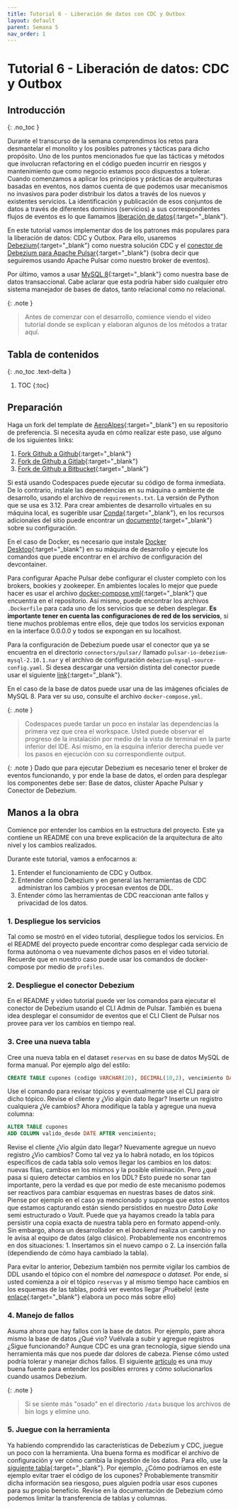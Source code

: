 ```yaml
---
title: Tutorial 6 - Liberación de datos con CDC y Outbox
layout: default
parent: Semana 5
nav_order: 1
---
```


# Tutorial 6 - Liberación de datos: CDC y Outbox

## Introducción
{: .no_toc }

Durante el transcurso de la semana comprendimos los retos para desmantelar el monolito y los posibles patrones y tácticas para dicho propósito. Uno de los puntos mencionados fue que las tácticas y métodos que involucran refactoring en el código pueden incurrir en riesgos y mantenimiento que como negocio estamos poco dispuestos a tolerar. Cuando comenzamos a aplicar los principios y prácticas de arquitecturas basadas en eventos, nos damos cuenta de que podemos usar mecanismos no invasivos para poder distribuir los datos a través de los nuevos y existentes servicios. La identificación y publicación de esos conjuntos de datos a través de diferentes dominios (servicios) a sus correspondientes flujos de eventos es lo que llamamos [liberación de datos](https://learning.oreilly.com/library/view/building-event-driven-microservices/9781492057888/ch04.html#idm45380323922504){:target="_blank"}.

En este tutorial vamos implementar dos de los patrones más populares para la liberación de datos: CDC y Outbox. Para ello, usaremos [Debezium](https://debezium.io/){:target="_blank"} como nuestra solución CDC y el [conector de Debezium para Apache Pulsar](https://archive.apache.org/dist/pulsar/pulsar-2.10.1/connectors/pulsar-io-debezium-mysql-2.10.1.nar){:target="_blank"} (sobra decir que seguiremos usando Apache Pulsar como nuestro broker de eventos).

Por último, vamos a usar [MySQL 8](https://dev.mysql.com/doc/relnotes/mysql/8.0/en/){:target="_blank"} como nuestra base de datos transaccional. Cabe aclarar que esta podría haber sido cualquier otro sistema manejador de bases de datos, tanto relacional como no relacional.

{: .note }
> Antes de comenzar con el desarrollo, comience viendo el video tutorial donde se explican y elaboran algunos de los métodos a tratar aquí.


## Tabla de contenidos
{: .no_toc .text-delta }

1. TOC
{:toc}


## Preparación

Haga un fork del template de [AeroAlpes](https://github.com/MISW4406/tutorial-6-cdc){:target="_blank"} en su repositorio de preferencia. Si necesita ayuda en cómo realizar este paso, use alguno de los siguientes links:

1. [Fork Github a Github](https://docs.github.com/en/get-started/quickstart/fork-a-repo){:target="_blank"}
2. [Fork de Github a Gitlab](https://stackoverflow.com/questions/50973048/forking-git-repository-from-github-to-gitlab){:target="_blank"}
3. [Fork de Github a Bitbucket](https://stackoverflow.com/questions/8137997/forking-from-github-to-bitbucket){:target="_blank"}

Si está usando Codespaces puede ejecutar su código de forma inmediata. De lo contrario, instale las dependencias en su máquina o ambiente de desarrollo, usando el archivo de `requirements.txt`. La versión de Python que se usa es 3.12. Para crear ambientes de desarrollo virtuales en su máquina local, es sugerible usar [Conda](https://docs.conda.io/en/latest/){:target="_blank"}, en los recursos adicionales del sitio puede encontrar un [documento](/docs/recursos_adicionales/conda){:target="_blank"} sobre su configuración.

En el caso de Docker, es necesario que instale [Docker Desktop](https://www.docker.com/products/docker-desktop/){:target="_blank"} en su máquina de desarrollo y ejecute los comandos que puede encontrar en el archivo de configuración del devcontainer.

Para configurar Apache Pulsar debe configurar el cluster completo con los brokers, bookies y zookeeper. En ambientes locales lo mejor que puede hacer es usar el archivo [docker-compose.yml](https://github.com/MISW4406/tutorial-6-cdc/blob/main/docker-compose.yml){:target="_blank"} que encuentra en el repositorio. Así mismo, puede encontrar los archivos `.Dockerfile` para cada uno de los servicios que se deben desplegar. **Es importante tener en cuenta las configuraciones de red de los servicios**, si tiene muchos problemas entre ellos, deje que todos los servicios exponan en la interface 0.0.0.0 y todos se expongan en su localhost.

Para la configuración de Debezium puede usar el conector que ya se encuentra en el directorio `connectors/pulsar/` llamado `pulsar-io-debezium-mysql-2.10.1.nar` y el archivo de configuración `debezium-mysql-source-config.yaml`. Si desea descargar una versión distinta del conector puede usar el siguiente [link](https://pulsar.apache.org/download/){:target="_blank"}.

En el caso de la base de datos puede usar una de las imágenes oficiales de MySQL 8. Para ver su uso, consulte el archivo `docker-compose.yml`.

{: .note }
> Codespaces puede tardar un poco en instalar las dependencias la primera vez que crea el workspace. Usted puede observar el progreso de la instalación por medio de la vista de terminal en la parte inferior del IDE. Así mismo, en la esquina inferior derecha puede ver los pasos en ejecución con su correspondiente output.

{: .note }
Dado que para ejecutar Debezium es necesario tener el broker de eventos funcionando, y por ende la base de datos, el orden para desplegar los componentes debe ser: Base de datos, clúster Apache Pulsar y Conector de Debezium.

## Manos a la obra

Comience por entender los cambios en la estructura del proyecto. Este ya contiene un README con una breve explicación de la arquitectura de alto nivel y los cambios realizados. 

Durante este tutorial, vamos a enfocarnos a:

1. Entender el funcionamiento de CDC y Outbox.
2. Entender cómo Debezium y en general las herramientas de CDC administran los cambios y procesan eventos de DDL.
3. Entender cómo las herramientas de CDC reaccionan ante fallos y privacidad de los datos.

### 1. Despliegue los servicios

Tal como se mostró en el video tutorial, despliegue todos los servicios. En el README del proyecto puede encontrar como desplegar cada servicio de forma autónoma o vea nuevamente dichos pasos en el video tutorial. Recuerde que en nuestro caso puede usar los comandos de docker-compose por medio de `profiles`. 

### 2. Despliegue el conector Debezium

En el README y video tutorial puede ver los comandos para ejecutar el conector de Debezium usando el CLI Admin de Pulsar. También es buena idea desplegar el consumidor de eventos que el CLI Client de Pulsar nos provee para ver los cambios en tiempo real.

### 3. Cree una nueva tabla

Cree una nueva tabla en el dataset `reservas` en su base de datos MySQL de forma manual. Por ejemplo algo del estilo:

```sql
CREATE TABLE cupones (codigo VARCHAR(20), DECIMAL(10,2), vencimiento DATE);
```

Use el comando para revisar tópicos y eventualmente use el CLI para oir dicho tópico. Revise el cliente y ¿Vio algún dato llegar? Inserte un registro cualquiera ¿Ve cambios? Ahora modifique la tabla y agregue una nueva columna:

```sql
ALTER TABLE cupones
ADD COLUMN valido_desde DATE AFTER vencimiento;
```

Revise el cliente ¿Vio algún dato llegar? Nuevamente agregue un nuevo registro ¿Vio cambios?
Como tal vez ya lo habrá notado, en los tópicos específicos de cada tabla solo vemos llegar los cambios en los datos: nuevas filas, cambios en los mismos y la posible eliminación. Pero ¿qué pasa si quiero detectar cambios en los DDL? Esto puede no sonar tan importante, pero la verdad es que por medio de este mecanismo podemos ser reactivos para cambiar esquemas en nuestras bases de datos *sink*. Piense por ejemplo en el caso ya mencionado y suponga que estos eventos que estamos capturando están siendo persistidos en nuestro *Data Lake* semi estructurado o *Vault*. Puede que ya hayamos creado la tabla para persistir una copia exacta de nuestra tabla pero en formato append-only. Sin embargo, ahora un desarrollador en el *backend* realiza un cambio y no le avisa al equipo de datos (algo clásico). Probablemente nos encontremos en dos situaciones: 1. Insertamos sin el nuevo campo o 2. La inserción falla (dependiendo de cómo haya cambiado la tabla).

Para evitar lo anterior, Debezium también nos permite vigilar los cambios de DDL usando el tópico con el nombre del *namespace* o *dataset*. Por ende, si usted comienza a oír el tópico `reservas` y al mismo tiempo hace cambios en los esquemas de las tablas, podrá ver eventos llegar ¡Pruébelo! (este [enlace](https://debezium.io/documentation/reference/2.1/connectors/mysql.html#mysql-schema-change-topic){:target="_blank"} elabora un poco más sobre ello)

### 4. Manejo de fallos

Asuma ahora que hay fallos con la base de datos. Por ejemplo, pare ahora mismo la base de datos ¿Qué vio? Vuélvala a subir y agregue registros ¿Sigue funcionando? Aunque CDC es una gran tecnología, sigue siendo una herramienta más que nos puede dar dolores de cabeza. Piense cómo usted podría tolerar y manejar dichos fallos. El siguiente [artículo](https://levelup.gitconnected.com/fixing-debezium-connectors-when-they-break-on-production-49fb52d6ac4e) es una muy buena fuente para entender los posibles errores y cómo solucionarlos cuando usamos Debezium.

{: .note }
> Si se siente más "osado" en el directorio `/data` busque los archivos de bin logs y elimine uno.

### 5. Juegue con la herramienta

Ya habiendo comprendido las características de Debezium y CDC, juegue un poco con la herramienta. Una buena forma es modificar el archivo de configuración y ver cómo cambia la ingestión de los datos. Para ello, use la [siguiente tabla](https://debezium.io/documentation/reference/2.1/connectors/mysql.html#_required_debezium_mysql_connector_configuration_properties){:target="_blank"}. Por ejemplo, ¿Cómo podríamos en este ejemplo evitar traer el código de los cupones? Probablemente transmitir dicha información sea riesgoso, pues alguien podría usar esos cupones para su propio beneficio. Revise en la documentación de Debezium cómo podemos limitar la transferencia de tablas y columnas.
